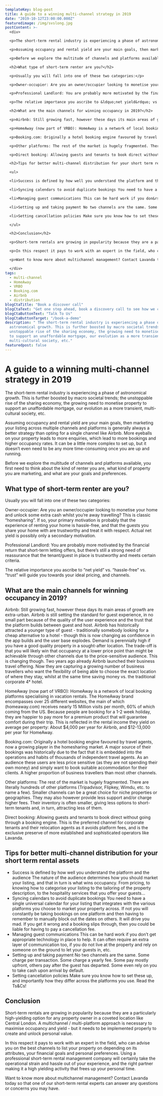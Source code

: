 ```yaml
---
templateKey: blog-post
title: A guide to a winning multi-channel strategy in 2019
date: "2019-10-12T23:00:00.000Z"
featuredimage: /img/svslong.jpg
postContent: >-
  <div>

  <p>The short-term rental industry is experiencing a phase of astronomical growth. This is further boosted by macro societal trends; the unstoppable rise of the sharing economy, the growing need to monetise property to support an unaffordable mortgage, our evolution as a more transient, multi-cultural society, etc.</p>

  <p>Assuming occupancy and rental yield are your main goals, then marketing your listing across multiple channels and platforms is generally always a better strategy than opting for a single channel like Airbnb. More eyeballs on your property leads to more enquiries, which lead to more bookings and higher occupancy rates. It can be a little more complex to set up, but it doesn&rsquo;t even need to be any more time-consuming once you are up and running.</p>

  <p>Before we explore the multitude of channels and platforms available, you first need to think about the kind of renter you are, what kind of property you are marketing, and what are your goals and preferences.</p>

  <h2>What type of short-term renter are you?</h2>

  <p>Usually you will fall into one of these two categories:</p>

  <p>Owner-occupier: Are you an owner/occupier looking to monetise your home and unlock some extra cash whilst you&rsquo;re away travelling? This is classic &ldquo;homesharing&rdquo;. If so, your primary motivation is probably that the experience of renting your home is hassle-free, and that the guests you share your home with are trustworthy and treat it with respect. Actual net yield is possibly only a secondary motivation.</p>

  <p>Professional Landlord: You are probably more motivated by the financial return that short-term letting offers, but there&rsquo;s still a strong need of reassurance that the tenant/guest in place is trustworthy and meets certain criteria.</p>

  <p>The relative importance you ascribe to &ldquo;net yield&rdquo; vs. &ldquo;hassle-free&rdquo; vs. &ldquo;trust&rdquo; will guide you towards your ideal pricing, and channels.</p>

  <h2>What are the main channels for winning occupancy in 2019?</h2>

  <p>Airbnb: Still growing fast, however these days its main areas of growth are extra-urban. Airbnb is still setting the standard for guest experience, in no small part because of the quality of the user experience and the trust that the platform builds between guest and host. Airbnb has historically attracted a younger type of guest - traditionally somebody looking for a cheap alternative to a hotel - though this is now changing as confidence in the app builds and the user base explodes. Demand is perennially high if you have a good quality property in a sought-after location. The trade-off is that you will likely win that occupancy at a lower price point than might be achievable through other channels due to the price-sensitive audience. This is changing though. Two years ago already Airbnb launched their business travel offering. Now they are capturing a growing number of business travellers who want the flexibility of being able to choose the exact location of where they stay, whilst at the same time saving money vs. the traditional corporate 4* hotel.</p>

  <p>HomeAway (now part of VRBO): HomeAway is a network of local booking platforms specialising in vacation rentals. The HomeAway brand encompasses over 25 different websites, the main of which (homeaway.com) receives nearly 15 Million visits per month, 60% of which coming from the US. Because people are booking for a 1-2 week holiday, they are happier to pay more for a premium product that will guarantee comfort during their trip. This is reflected in the rental income they yield on average per property: About $4,000 per year for Airbnb, and $12-13,000 per year for HomeAway.</p>

  <p>Booking.com: Originally a hotel booking engine favoured by travel agents, now a growing player in the homesharing market. A major source of their bookings was historically due to the fact that it is embedded into the operations and habits of thousands of independent travel agents. As an audience these users are less price sensitive (as they are not spending their own money) and simply want to book suitable accommodation for their clients. A higher proportion of business travellers than most other channels.</p>

  <p>Other platforms: The rest of the market is hugely fragmented. There are literally hundreds of other platforms (Tripadvisor, Flipkey, Wimdu, etc. to name a few). Smaller channels can be a great choice for niche properties or geographies. They may also however provide less support and/or charge higher fees. Their inventory is often smaller, giving less options to short-term tenants and, in turn, attracting less of them.</p>

  <p>Direct booking: Allowing guests and tenants to book direct without going through a booking engine. This is the preferred channel for corporate tenants and their relocation agents as it avoids platform fees, and is the exclusive preserve of more established and sophisticated operators like Lavanda.</p>

  <h2>Tips for better multi-channel distribution for your short term rental assets</h2>

  <ul>

  <li>Success is defined by how well you understand the platform and the audience The nature of the audience determines how you should market your listing, and that in turn is what wins occupancy. From pricing, to knowing how to categorise your listing to the tailoring of the property description, to the hospitality services that you offer your guests&hellip;</li>

  <li>Syncing calendars to avoid duplicate bookings You need to have a single universal calendar for your listing that integrates with the various platforms you choose to market your property across. If not you will constantly be taking bookings on one platform and then having to remember to manually block out the dates on others. It will drive you mad. If you get it wrong and a booking slips through, then you could be liable for having to pay a cancellation fee.</li>

  <li>Managing guest communications This can be hard work if you don&rsquo;t get appropriate technology in place to help. It can often require an extra layer of communication too, if you do not live at the property and rely on someone on the ground to let your guests in, etc.</li>

  <li>Setting up and taking payment No two channels are the same. Some charge per transaction. Some charge a yearly fee. Some pay mostly upfront, others pay after the guest has departed. Some even rely on you to take cash upon arrival by default.</li>

  <li>Setting cancellation policies Make sure you know how to set these up, and importantly how they differ across the platforms you use. Read the Ts&amp;Cs!</li>

  </ul>

  <h2>Conclusion</h2>

  <p>Short-term rentals are growing in popularity because they are a particularly high-yielding option for any property owner in a coveted location like Central London. A multichannel / multi-platform approach is necessary to maximise occupancy and yield - but it needs to be implemented properly to create and unlock personal value.</p>

  <p>In this respect it pays to work with an expert in the field, who can advise you on the best channels to list your property on depending on its attributes, your financial goals and personal preferences. Using a professional short-term rental management company will certainly take the operational strain and hassle out of your experience, and the right partner making it a high yielding activity that frees up your personal time.</p>

  <p>Want to know more about multichannel management? Contact Lavanda today so that one of our short-term rental experts can answer any questions or concerns you may have.</p>

  </div>
tags:
  - multi-channel
  - HomeAway
  - VRBO
  - Booking.com
  - Airbnb
  - distribution
blogCtaTitle: "Book a discover call"
blogCtaText: "Get one step ahead, book a discovery call to see how we can help turbocharge your business."
blogCtaButtonText: "Talk To Us"
blogCtaButtonTarget: "/book-a-demo"
description: " The short-term rental industry is experiencing a phase of
  astronomical growth. This is further boosted by macro societal trends; the
  unstoppable rise of the sharing economy, the growing need to monetise property
  to support an unaffordable mortgage, our evolution as a more transient,
  multi-cultural society, etc."
featuredpost: false
---
```

<h1 class="title is-size-2 has-text-weight-bold is-bold-light">A guide to a winning multi-channel strategy in 2019</h1>
<div>
<p>The short-term rental industry is experiencing a phase of astronomical growth. This is further boosted by macro societal trends; the unstoppable rise of the sharing economy, the growing need to monetise property to support an unaffordable mortgage, our evolution as a more transient, multi-cultural society, etc.</p>
<p>Assuming occupancy and rental yield are your main goals, then marketing your listing across multiple channels and platforms is generally always a better strategy than opting for a single channel like Airbnb. More eyeballs on your property leads to more enquiries, which lead to more bookings and higher occupancy rates. It can be a little more complex to set up, but it doesn&rsquo;t even need to be any more time-consuming once you are up and running.</p>
<p>Before we explore the multitude of channels and platforms available, you first need to think about the kind of renter you are, what kind of property you are marketing, and what are your goals and preferences.</p>
<h2>What type of short-term renter are you?</h2>
<p>Usually you will fall into one of these two categories:</p>
<p>Owner-occupier: Are you an owner/occupier looking to monetise your home and unlock some extra cash whilst you&rsquo;re away travelling? This is classic &ldquo;homesharing&rdquo;. If so, your primary motivation is probably that the experience of renting your home is hassle-free, and that the guests you share your home with are trustworthy and treat it with respect. Actual net yield is possibly only a secondary motivation.</p>
<p>Professional Landlord: You are probably more motivated by the financial return that short-term letting offers, but there&rsquo;s still a strong need of reassurance that the tenant/guest in place is trustworthy and meets certain criteria.</p>
<p>The relative importance you ascribe to &ldquo;net yield&rdquo; vs. &ldquo;hassle-free&rdquo; vs. &ldquo;trust&rdquo; will guide you towards your ideal pricing, and channels.</p>
<h2>What are the main channels for winning occupancy in 2019?</h2>
<p>Airbnb: Still growing fast, however these days its main areas of growth are extra-urban. Airbnb is still setting the standard for guest experience, in no small part because of the quality of the user experience and the trust that the platform builds between guest and host. Airbnb has historically attracted a younger type of guest - traditionally somebody looking for a cheap alternative to a hotel - though this is now changing as confidence in the app builds and the user base explodes. Demand is perennially high if you have a good quality property in a sought-after location. The trade-off is that you will likely win that occupancy at a lower price point than might be achievable through other channels due to the price-sensitive audience. This is changing though. Two years ago already Airbnb launched their business travel offering. Now they are capturing a growing number of business travellers who want the flexibility of being able to choose the exact location of where they stay, whilst at the same time saving money vs. the traditional corporate 4* hotel.</p>
<p>HomeAway (now part of VRBO): HomeAway is a network of local booking platforms specialising in vacation rentals. The HomeAway brand encompasses over 25 different websites, the main of which (homeaway.com) receives nearly 15 Million visits per month, 60% of which coming from the US. Because people are booking for a 1-2 week holiday, they are happier to pay more for a premium product that will guarantee comfort during their trip. This is reflected in the rental income they yield on average per property: About $4,000 per year for Airbnb, and $12-13,000 per year for HomeAway.</p>
<p>Booking.com: Originally a hotel booking engine favoured by travel agents, now a growing player in the homesharing market. A major source of their bookings was historically due to the fact that it is embedded into the operations and habits of thousands of independent travel agents. As an audience these users are less price sensitive (as they are not spending their own money) and simply want to book suitable accommodation for their clients. A higher proportion of business travellers than most other channels.</p>
<p>Other platforms: The rest of the market is hugely fragmented. There are literally hundreds of other platforms (Tripadvisor, Flipkey, Wimdu, etc. to name a few). Smaller channels can be a great choice for niche properties or geographies. They may also however provide less support and/or charge higher fees. Their inventory is often smaller, giving less options to short-term tenants and, in turn, attracting less of them.</p>
<p>Direct booking: Allowing guests and tenants to book direct without going through a booking engine. This is the preferred channel for corporate tenants and their relocation agents as it avoids platform fees, and is the exclusive preserve of more established and sophisticated operators like Lavanda.</p>
<h2>Tips for better multi-channel distribution for your short term rental assets</h2>
<ul>
<li>Success is defined by how well you understand the platform and the audience The nature of the audience determines how you should market your listing, and that in turn is what wins occupancy. From pricing, to knowing how to categorise your listing to the tailoring of the property description, to the hospitality services that you offer your guests&hellip;</li>
<li>Syncing calendars to avoid duplicate bookings You need to have a single universal calendar for your listing that integrates with the various platforms you choose to market your property across. If not you will constantly be taking bookings on one platform and then having to remember to manually block out the dates on others. It will drive you mad. If you get it wrong and a booking slips through, then you could be liable for having to pay a cancellation fee.</li>
<li>Managing guest communications This can be hard work if you don&rsquo;t get appropriate technology in place to help. It can often require an extra layer of communication too, if you do not live at the property and rely on someone on the ground to let your guests in, etc.</li>
<li>Setting up and taking payment No two channels are the same. Some charge per transaction. Some charge a yearly fee. Some pay mostly upfront, others pay after the guest has departed. Some even rely on you to take cash upon arrival by default.</li>
<li>Setting cancellation policies Make sure you know how to set these up, and importantly how they differ across the platforms you use. Read the Ts&amp;Cs!</li>
</ul>
<h2>Conclusion</h2>
<p>Short-term rentals are growing in popularity because they are a particularly high-yielding option for any property owner in a coveted location like Central London. A multichannel / multi-platform approach is necessary to maximise occupancy and yield - but it needs to be implemented properly to create and unlock personal value.</p>
<p>In this respect it pays to work with an expert in the field, who can advise you on the best channels to list your property on depending on its attributes, your financial goals and personal preferences. Using a professional short-term rental management company will certainly take the operational strain and hassle out of your experience, and the right partner making it a high yielding activity that frees up your personal time.</p>
<p>Want to know more about multichannel management? Contact Lavanda today so that one of our short-term rental experts can answer any questions or concerns you may have.</p>
</div>